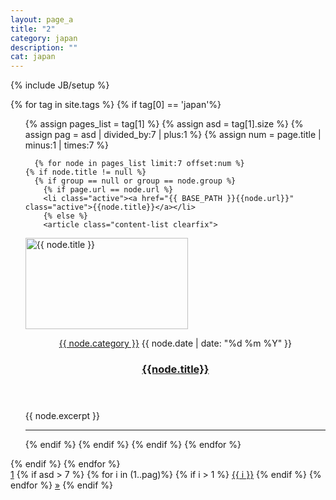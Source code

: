 ```yaml
---
layout: page_a
title: "2"
category: japan
description: ""
cat: japan
---
```

{% include JB/setup %}

{% for tag in site.tags %} 
	 {% if tag[0] == 'japan'%}
   
  <ul >
    {% assign pages_list = tag[1] %} 
    {% assign asd = tag[1].size %} 
  {% assign pag = asd | divided_by:7 | plus:1 %}
  {% assign num = page.title | minus:1 | times:7 %}

      {% for node in pages_list limit:7 offset:num %}
    {% if node.title != null %}
      {% if group == null or group == node.group %}
        {% if page.url == node.url %}
        <li class="active"><a href="{{ BASE_PATH }}{{node.url}}" class="active">{{node.title}}</a></li>
        {% else %}
        <article class="content-list clearfix">
  <div class="content-thumb content-list-thumb"> 
    <a href="{{ BASE_PATH }}{{node.url}}">
      <img width="260" height="146" src="{{ BASE_PATH }}/{{node.category}}/{{ node.image }}" class="attachment-content-list wp-post-image" alt="{{ node.title }}" /></a>
    </div> 
    <header class="content-list-header">
      <p class="entry-meta"> 
        <span class="entry-meta-cats">
          <a href="{{ BASE_PATH }}/{{node.category}}" rel="category tag">{{ node.category }}</a>
        </span> 
        <span class="entry-meta-date updated">{{ node.date | date: "%d %m %Y" }}</span>
      </p>
      <h3 class="content-list-title">
        <a href="{{ BASE_PATH }}{{node.url}}" rel="bookmark">{{node.title}}</a>
      </h3> 
    </header>
    <div class="content-list-excerpt">
      <p>{{ node.excerpt }}</p>
    </div> 
</article>
  
<hr class="mh-separator content-list-separator">
        {% endif %}
      {% endif %}
    {% endif %}
  {% endfor %}
  </ul>
  {% endif %}
{% endfor %}
<div class="pagination clearfix">
  <a class='page-numbers' href="index.html">1</a> 
    {% if asd > 7 %}
    {% for i in (1..pag)%}
    {% if i > 1 %}
    <a class='page-numbers' href='{{ i }}.html'>{{ i }}</a> 
    {% endif %}
    {% endfor %}
    <a class="next page-numbers" href="{{ pag }}.html">&raquo;</a>
    {% endif %}
</div>